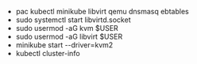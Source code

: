+ pac kubectl minikube libvirt qemu dnsmasq ebtables
+ sudo systemctl start libvirtd.socket
+ sudo usermod -aG kvm $USER
+ sudo usermod -aG libvirt $USER
+ minikube start --driver=kvm2
+ kubectl cluster-info
